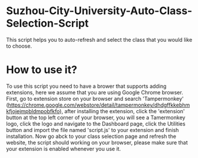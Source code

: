 # Suzhou-City-University-Auto-Class-Selection-Script
This script helps you to auto-refresh and select the class that you would like to choose.

# How to use it?
To use this script you need to have a brower that supports adding extensions, here we assume that you are using Google Chrome browser. 
First, go to extension store on your browser and search 'Tampermonkey' (https://chrome.google.com/webstore/detail/tampermonkey/dhdgffkkebhmkfjojejmpbldmpobfkfo), after installing the extension, click the 'extension' button at the top left corner of your browser, you will see a Tamermonkey logo, click the logo and navigate to the Dashboard page, click the Utilities button and import the file named 'script.js' to your extension and finish installation. 
Now go abck to your class selection page and refresh the website, the script should working on your browser, please make sure that your extension is enabled whenever you use it. 
